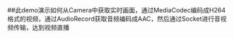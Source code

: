 

##此demo演示如何从Camera中获取实时画面，通过MediaCodec编码成H264格式的视频，通过AudioRecord获取音频编码成AAC，然后通过Socket进行音视频传输，达到视频直播
